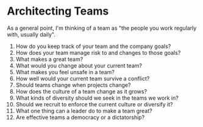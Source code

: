 # Architecting Teams

As a general point, I'm thinking of a team as "the people you work regularly with, usually daily".

1. How do you keep track of your team and the company goals?
1. How does your team manage risk to and changes to those goals?
1. What makes a great team?
1. What would you change about your current team?
1. What makes you feel unsafe in a team? 
1. How well would your current team survive a conflict?
1. Should teams change when projects change?
1. How does the culture of a team change as it grows?
1. What kinds of diversity should we seek in the teams we work in? 
1. Should we recruit to enforce the current culture or diversify it?
1. What one thing can a leader do to make a team great?
1. Are effective teams a democracy or a dictatorship? 

